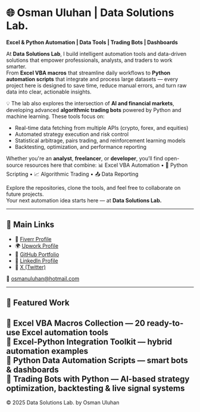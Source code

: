 # 🌐 Osman Uluhan | Data Solutions Lab.

**Excel & Python Automation | Data Tools | Trading Bots | Dashboards**

At **Data Solutions Lab**, I build intelligent automation tools and data-driven solutions that empower professionals, analysts, and traders to work smarter.  
From **Excel VBA macros** that streamline daily workflows to **Python automation scripts** that integrate and process large datasets — every project here is designed to save time, reduce manual errors, and turn raw data into clear, actionable insights.

💡 The lab also explores the intersection of **AI and financial markets**, developing advanced **algorithmic trading bots** powered by Python and machine learning. These tools focus on:
- Real-time data fetching from multiple APIs (crypto, forex, and equities)
- Automated strategy execution and risk control
- Statistical arbitrage, pairs trading, and reinforcement learning models
- Backtesting, optimization, and performance reporting

Whether you're an **analyst**, **freelancer**, or **developer**, you’ll find open-source resources here that combine:
📊 Excel VBA Automation • 🤖 Python Scripting • 📈 Algorithmic Trading • 📤 Data Reporting

Explore the repositories, clone the tools, and feel free to collaborate on future projects.  
Your next automation idea starts here — at **Data Solutions Lab.**

---

## 🔗 Main Links
- 💼 [Fiverr Profile](https://www.fiverr.com/osman_uluhan)
- 🌍 [Upwork Profile](https://www.upwork.com/freelancers/~0184d2c29264d3dcf2)
- 🧠 [GitHub Portfolio](https://github.com/OsSyLab)
- 💼 [LinkedIn Profile](https://www.linkedin.com/in/osman-nuri-uluhan-9a950a390)
- 🧩 [X (Twitter)](https://x.com/OsSy_Lab)

📧 osmanuluhan@hotmail.com

---

## 🧰 Featured Work
🔹 Excel VBA Macros Collection — 20 ready-to-use Excel automation tools  
🔹 Excel-Python Integration Toolkit — hybrid automation examples  
🔹 Python Data Automation Scripts — smart bots & dashboards  
🔹 Trading Bots with Python — AI-based strategy optimization, backtesting & live signal systems
---

© 2025 Data Solutions Lab. by Osman Uluhan
